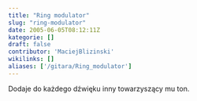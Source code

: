 ```yaml
---
title: "Ring modulator"
slug: "ring-modulator"
date: 2005-06-05T08:12:11Z
kategorie: []
draft: false
contributor: 'MaciejBlizinski'
wikilinks: []
aliases: ['/gitara/Ring_modulator']
---
```

Dodaje do każdego dźwięku inny towarzyszący mu ton.
